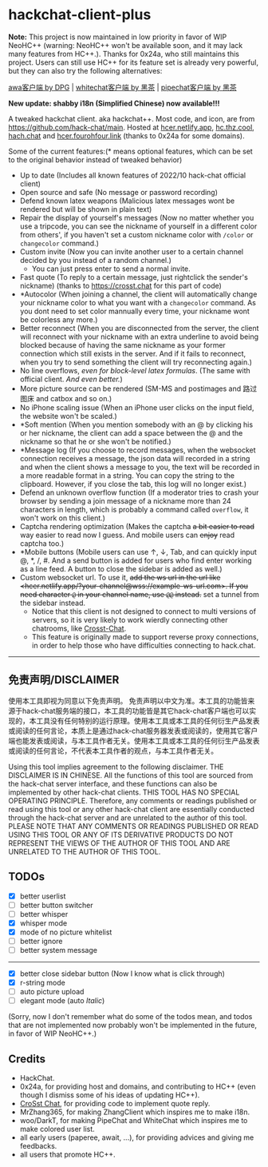 # hackchat-client-plus

**Note:** 
This project is now maintained in low priority in favor of WIP NeoHC++ (warning: NeoHC++ won't be available soon, and it may lack many features from HC++.). Thanks for 0x24a, who still maintains this project.
Users can still use HC++ for its feature set is already very powerful, but they can also try the following alternatives:

[awa客户端 by DPG](https://hc.doppelganger.eu.org/) | [whitechat客户端 by 黑茶](https://whitechat.darknights.repl.co/) | [pipechat客户端 by 黑茶](https://pipechat.darknights.repl.co/)

**New update: shabby i18n (Simplified Chinese) now available!!!**

A tweaked hackchat client. aka hackchat++.
Most code, and icon, are from <https://github.com/hack-chat/main>.
Hosted at [hcer.netlify.app](https://hcer.netlify.app/), [hc.thz.cool](https://hc.thz.cool/), [hach.chat](https://hach.chat/) and [hcer.fourohfour.link](https://hcer.fourohfour.link/) (thanks to 0x24a for some domains).

Some of the current features:(* means optional features, which can be set to the original behavior instead of tweaked behavior)

- Up to date (Includes all known features of 2022/10 hack-chat official client)
- Open source and safe (No message or password recording)
- Defend known latex weapons (Malicious latex messages wont be rendered but will be shown in plain text)
- Repair the display of yourself's messages (Now no matter whether you use a tripcode, you can see the nickname of yourself in a different color from others', if you haven't set a custom nickname color with `/color` or `changecolor` command.)
- Custom invite (Now you can invite another user to a certain channel decided by you instead of a random channel.)
  - You can just press enter to send a normal invite.
- Fast quote (To reply to a certain message, just rightclick the sender's nickname) (thanks to <https://crosst.chat> for this part of code)
- *Autocolor (When joining a channel, the client will automatically change your nickname color to what you want with a `changecolor` command. As you dont need to set color mannually every time, your nickname wont be colorless any more.)
- Better reconnect (When you are disconnected from the server, the client will reconnect with your nickname with an extra underline to avoid being blocked because of having the same nickname as your former connection which still exists in the server. And if it fails to reconnect, when you try to send something the client will try reconnecting again.)
- No line overflows, *even for block-level latex formulas*. (The same with official client. *And even better.*)
- More picture source can be rendered (SM-MS and postimages and 路过图床 and catbox and so on.)
- No iPhone scaling issue (When an iPhone user clicks on the input field, the website won't be scaled.)
- *Soft mention (When you mention somebody with an @ by clicking his or her nickname, the client can add a space between the @ and the nickname so that he or she won't be notified.)
- *Message log (If you choose to record messages, when the websocket connection receives a message, the json data will recorded in a string and when the client shows a message to you, the text will be recorded in a more readable format in a string. You can copy the string to the clipboard. However, if you close the tab, this log will no longer exist.)
- Defend an unknown overflow function (If a moderator tries to crash your browser by sending a join message of a nickname more than 24 characters in length, which is probably a command called `overflow`, it won't work on this client.)
- Captcha rendering optimization (Makes the captcha ~~a bit easier to read~~ way easier to read now I guess. And mobile users can ~~enjoy~~ read captcha too.)
- \*Mobile buttons (Mobile users can use ↑, ↓, Tab, and can quickly input @, *, /, #. And a send button is added for users who find enter working as a line feed. A button to close the sidebar is added as well.)
- Custom websocket url. To use it, ~~add the ws url in the url like <hcer.netlify.app/?your-channel@wss://example-ws-url.com>. If you need character `@` in your channel name, use `@@` instead.~~ set a tunnel from the sidebar instead.
  - Notice that this client is not designed to connect to multi versions of servers, so it is very likely to work wierdly connecting other chatrooms, like [Crosst-Chat](https://github.com/CrosSt-Chat/CSC-main).
  - This feature is originally made to support reverse proxy connections, in order to help those who have difficulties connecting to hack.chat.

---

## 免责声明/DISCLAIMER

使用本工具即视为同意以下免责声明。
免责声明以中文为准。本工具的功能皆来源于hack-chat服务端的接口，本工具的功能皆是其它hack-chat客户端也可以实现的，本工具没有任何特别的运行原理。使用本工具或本工具的任何衍生产品发表或阅读的任何言论，本质上是通过hack-chat服务器发表或阅读的，使用其它客户端也能发表或阅读，与本工具作者无关。使用本工具或本工具的任何衍生产品发表或阅读的任何言论，不代表本工具作者的观点，与本工具作者无关。


Using this tool implies agreement to the following disclaimer. THE DISCLAIMER IS IN CHINESE. All the functions of this tool are sourced from the hack-chat server interface, and these functions can also be implemented by other hack-chat clients. THIS TOOL HAS NO SPECIAL OPERATING PRINCIPLE. Therefore, any comments or readings published or read using this tool or any other hack-chat client are essentially conducted through the hack-chat server and are unrelated to the author of this tool. PLEASE NOTE THAT ANY COMMENTS OR READINGS PUBLISHED OR READ USING THIS TOOL OR ANY OF ITS DERIVATIVE PRODUCTS DO NOT REPRESENT THE VIEWS OF THE AUTHOR OF THIS TOOL AND ARE UNRELATED TO THE AUTHOR OF THIS TOOL.

## TODOs

- [x] better userlist
- [ ] better button switcher
- [ ] better whisper
- [x] whisper mode
- [x] mode of no picture whitelist
- [ ] better ignore
- [ ] better system message

---

- [x] better close sidebar button (Now I know what is click through)
- [x] r-string mode
- [ ] auto picture upload
- [ ] elegant mode (auto *Italic*)

(Sorry, now I don't remember what do some of the todos mean, and todos that are not implemented now probably won't be implemented in the future, in favor of WIP NeoHC++.)

## Credits

- HackChat.
- 0x24a, for providing host and domains, and contributing to HC++ (even though I dismiss some of his ideas of updating HC++).
- [CroSst Chat](https://github.com/CrosSt-Chat/CSC-main), for providing code to implement quote reply.
- MrZhang365, for making ZhangClient which inspires me to make i18n.
- woo/DarkT, for making PipeChat and WhiteChat which inspires me to make colored user list.
- all early users (paperee, await, ...), for providing advices and giving me feedbacks.
- all users that promote HC++.

